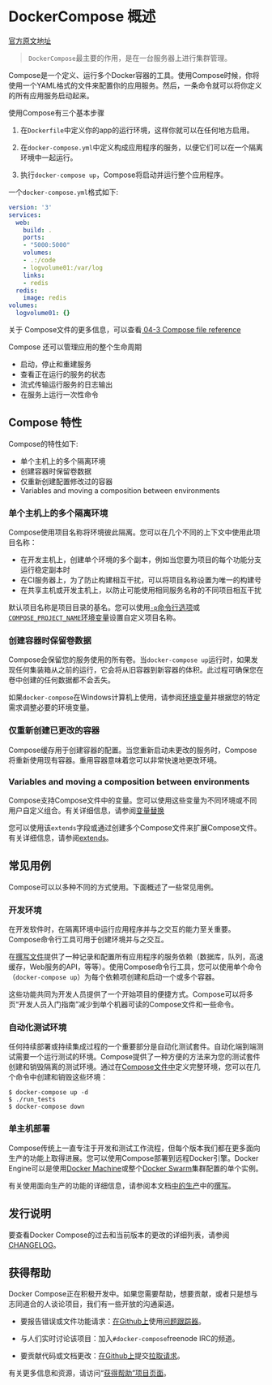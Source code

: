 # DockerCompose 概述

[官方原文地址](https://docs.docker.com/compose/overview/)

> `DockerCompose`最主要的作用，是在一台服务器上进行集群管理。

Compose是一个定义、运行多个Docker容器的工具。使用Compose时候，你将使用一个YAML格式的文件来配置你的应用服务。然后，一条命令就可以将你定义的所有应用服务启动起来。

使用Compose有三个基本步骤

1. 在`Dockerfile`中定义你的app的运行环境，这样你就可以在任何地方启用。

2. 在`docker-compose.yml`中定义构成应用程序的服务，以便它们可以在一个隔离环境中一起运行。

3. 执行`docker-compose up`，Compose将启动并运行整个应用程序。

一个`docker-compose.yml`格式如下:

```yaml
version: '3'
services:
  web:
    build: .
    ports:
    - "5000:5000"
    volumes:
    - .:/code
    - logvolume01:/var/log
    links:
    - redis
  redis:
    image: redis
volumes:
  logvolume01: {}
```

关于 Compose文件的更多信息，可以查看[ 04-3 Compose file reference]()

Compose 还可以管理应用的整个生命周期

- 启动，停止和重建服务
- 查看正在运行的服务的状态
- 流式传输运行服务的日志输出
- 在服务上运行一次性命令

## Compose 特性

Compose的特性如下:

- 单个主机上的多个隔离环境
- 创建容器时保留卷数据
- 仅重新创建配置修改过的容器
- Variables and moving a composition between environments

### 单个主机上的多个隔离环境

Compose使用项目名称将环境彼此隔离。您可以在几个不同的上下文中使用此项目名称：

- 在开发主机上，创建单个环境的多个副本，例如当您要为项目的每个功能分支运行稳定副本时
- 在CI服务器上，为了防止构建相互干扰，可以将项目名称设置为唯一的构建号
- 在共享主机或开发主机上，以防止可能使用相同服务名称的不同项目相互干扰

默认项目名称是项目目录的基名。您可以使用[`-p`命令行选项](https://docs.docker.com/compose/reference/overview/)或[`COMPOSE_PROJECT_NAME`环境变量](https://docs.docker.com/compose/reference/envvars/#compose-project-name)设置自定义项目名称。

### 创建容器时保留卷数据

Compose会保留您的服务使用的所有卷。当`docker-compose up`运行时，如果发现任何集装箱从之前的运行，它会将从旧容器到新容器的体积。此过程可确保您在卷中创建的任何数据都不会丢失。

如果`docker-compose`在Windows计算机上使用，请参阅[环境变量](https://docs.docker.com/compose/reference/envvars/)并根据您的特定需求调整必要的环境变量。

### 仅重新创建已更改的容器

Compose缓存用于创建容器的配置。当您重新启动未更改的服务时，Compose将重新使用现有容器。重用容器意味着您可以非常快速地更改环境。

### **Variables and moving a composition between environments**

Compose支持Compose文件中的变量。您可以使用这些变量为不同环境或不同用户自定义组合。有关详细信息，请参阅[变量替换](https://docs.docker.com/compose/compose-file/#variable-substitution)

您可以使用该`extends`字段或通过创建多个Compose文件来扩展Compose文件。有关详细信息，请参阅[extends](https://docs.docker.com/compose/extends/)。

## 常见用例

Compose可以以多种不同的方式使用。下面概述了一些常见用例。

### 开发环境

在开发软件时，在隔离环境中运行应用程序并与之交互的能力至关重要。Compose命令行工具可用于创建环境并与之交互。

在[撰写文件](https://docs.docker.com/compose/compose-file/)提供了一种记录和配置所有应用程序的服务依赖（数据库，队列，高速缓存，Web服务的API，等等）。使用Compose命令行工具，您可以使用单个命令（`docker-compose up`）为每个依赖项创建和启动一个或多个容器。

这些功能共同为开发人员提供了一个开始项目的便捷方式。Compose可以将多页“开发人员入门指南”减少到单个机器可读的Compose文件和一些命令。

### 自动化测试环境

任何持续部署或持续集成过程的一个重要部分是自动化测试套件。自动化端到端测试需要一个运行测试的环境。Compose提供了一种方便的方法来为您的测试套件创建和销毁隔离的测试环境。通过在[Compose文件中](https://docs.docker.com/compose/compose-file/)定义完整环境，您可以在几个命令中创建和销毁这些环境：

```
$ docker-compose up -d
$ ./run_tests
$ docker-compose down
```

### 单主机部署

Compose传统上一直专注于开发和测试工作流程，但每个版本我们都在更多面向生产的功能上取得进展。您可以使用Compose部署到远程Docker引擎。Docker Engine可以是使用[Docker Machine](https://docs.docker.com/machine/overview/)或整个[Docker Swarm](https://docs.docker.com/engine/swarm/)集群配置的单个实例。

有关使用面向生产的功能的详细信息，请参阅本文档[中的生产](https://docs.docker.com/compose/production/)中的[撰写](https://docs.docker.com/compose/production/)。

## 发行说明

要查看Docker Compose的过去和当前版本的更改的详细列表，请参阅[CHANGELOG](https://github.com/docker/compose/blob/master/CHANGELOG.md)。

## 获得帮助

Docker Compose正在积极开发中。如果您需要帮助，想要贡献，或者只是想与志同道合的人谈论项目，我们有一些开放的沟通渠道。

- 要报告错误或文件功能请求：[在Github上](https://github.com/docker/compose/issues)使用[问题跟踪器](https://github.com/docker/compose/issues)。

- 与人们实时讨论该项目：加入`#docker-compose`freenode IRC的频道。

- 要贡献代码或文档更改：[在Github上](https://github.com/docker/compose/pulls)提交[拉取请求](https://github.com/docker/compose/pulls)。

有关更多信息和资源，请访问“[获得帮助”项目页面](https://docs.docker.com/opensource/get-help/)。


